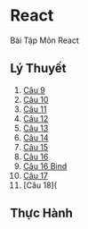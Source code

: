 # React
Bài Tập Môn React
## Lý Thuyết
1. [Câu 9](https://codepen.io/Khoa2907/pen/NWzrvpO)
2. [Câu 10](https://codepen.io/Khoa2907/pen/yLEJoqB)
3. [Câu 11](https://codepen.io/Khoa2907/pen/jOKBJvP)
4. [Câu 12](https://codepen.io/Khoa2907/pen/OJEpYPp)
5. [Câu 13](https://codepen.io/Khoa2907/pen/BaVOEdb)
6. [Câu 14](https://codepen.io/Khoa2907/details/wvXJNZE)
7. [Câu 15](https://codepen.io/Khoa2907/pen/abKLVwg)
8. [Câu 16](https://codepen.io/Khoa2907/details/wvXmYWj)
9. [Câu 16 Bind](https://codepen.io/Khoa2907/details/XWYExjr)
10. [Câu 17](https://codepen.io/Khoa2907/pen/qBKoJrN)
11. [Câu 18](
## Thực Hành
